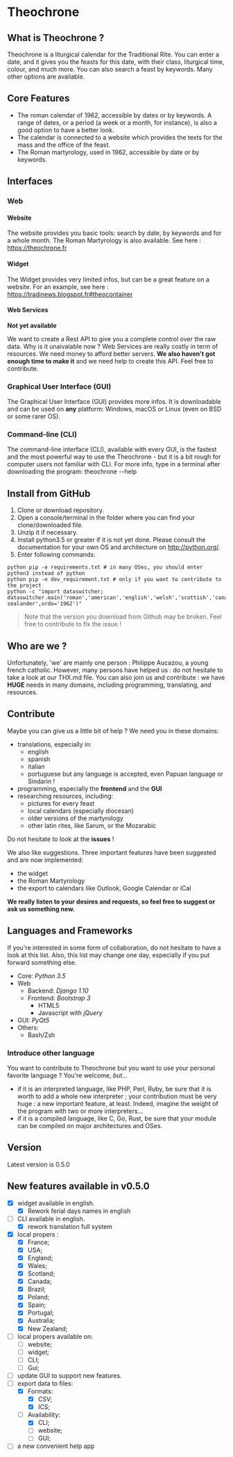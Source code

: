 # Theochrone

## What is Theochrone ?
Theochrone is a liturgical calendar for the Traditional Rite. You can enter a date, and it gives you the feasts for this date, with their class, liturgical time, colour, and much more. You can also search a feast by keywords. Many other options are available.

## Core Features
* The roman calendar of 1962, accessible by dates or by keywords. A range of dates, or a period (a week or a month, for instance), is also a good option to have a better look.
* The calendar is connected to a website which provides the texts for the mass and the office of the feast.
* The Roman martyrology, used in 1962, accessible by date or by keywords.

## Interfaces
### Web
#### Website
The website provides you basic tools: search by date, by keywords and for a whole month. The Roman Martyrology is also available. See here : https://theochrone.fr
#### Widget
The Widget provides very limited infos, but can be a great feature on a website. For an example, see here : https://tradinews.blogspot.fr#theocontainer
#### Web Services
**Not yet available**

We want to create a Rest API to give you a complete control over the raw data. 
Why is it unaivalable now ? Web Services are really costly in term of resources. We need money to afford better servers. **We also haven't got enough time to make it** and we need help to create this API. Feel free to contribute.
### Graphical User Interface (GUI)
The Graphical User Interface (GUI) provides more infos. It is downloadable and can be used on **any** platform: Windows, macOS or Linux (even on BSD or some rarer OS).
### Command-line (CLI)
The command-line interface (CLI), available with every GUI, is the fastest and the most powerful way to use the Theochrone - but it is a bit rough for computer users not familiar with CLI. 
For more info, type in a terminal after downloading the program:
    theochrone --help

## Install from GitHub
1. Clone or download repository.
2. Open a console/terminal in the folder where you can find your clone/downloaded file.
3. Unzip it if necessary.
4. Install python3.5 or greater if it is not yet done. Please consult the documentation for your own OS and architecture on http://python.org/.
5. Enter following commands:
```shell
python pip -e requirements.txt # in many OSes, you should enter python3 instead of python
python pip -e dev_requirement.txt # only if you want to contribute to the project
python -c "import dataswitcher; dataswitcher.main('roman','american','english','welsh','scottish','canadian','brazilian','polish','spanish','portuguese','australian','new-zealander',ordo='1962')"
```
> Note that the version you download from Github may be broken. Feel free to contribute to fix the issue !


## Who are we ?
Unfortunately, 'we' are mainly one person : Philippe Aucazou, a young french catholic. However, many persons have helped us : do not hesitate to take a look at our THX.md file. You can also join us and contribute : we have **HUGE** needs in many domains, including programming, translating, and resources.
## Contribute
Maybe you can give us a little bit of help ? We need you in these domains:
* translations, especially in:
  * english
  * spanish
  * italian
  * portuguese
but any language is accepted, even Papuan language or Sindarin !
* programming, especially the **frontend** and the **GUI**
* researching resources, including:
  * pictures for every feast
  * local calendars (especially diocesan)
  * older versions of the martyrology
  * other latin rites, like Sarum, or the Mozarabic 

Do not hesitate to look at the **issues** ! 

We also like suggestions. Three important features have been suggested and are now implemented:
* the widget
* the Roman Martyrology 
* the export to calendars like Outlook, Google Calendar or iCal

**We really listen to your desires and requests, so feel free to suggest or ask us something new.**
## Languages and Frameworks
If you're interested in some form of collaboration, do not hesitate to have a look at this list. 
Also, this list may change one day, especially if you put forward something else.
* Core: *Python 3.5*
* Web
  * Backend: *Django 1.10*
  * Frontend: *Bootstrap 3*
    * HTML5
    * Javascript with *jQuery*
* GUI: *PyQt5*
* Others:
  * Bash/Zsh
### Introduce other language
You want to contribute to Theochrone but you want to use your personal favorite language ? You're welcome, *but...*
* if it is an interpreted language, like PHP, Perl, Ruby, be sure that it is worth to add a whole new interpreter ; your contribution must be very huge : a new important feature, at least. Indeed, imagine the weight of the program with two or more interpreters...
* if it is a compiled language, like C, Go, Rust, be sure that your module can be compiled on major architectures and OSes.
## Version
Latest version is 0.5.0
## New features available in v0.5.0
- [x] widget available in english.
  - [x] Rework ferial days names in english
- [ ] CLI available in english.
  - [x] rework translation full system
- [x] local propers :
  - [x] France;
  - [x] USA;
  - [x] England;
  - [x] Wales;
  - [x] Scotland;
  - [x] Canada;
  - [x] Brazil;
  - [x] Poland;
  - [x] Spain;
  - [x] Portugal;
  - [x] Australia;
  - [x] New Zealand;
- [ ] local propers available on:
  - [ ] website;
  - [ ] widget;
  - [ ] CLI;
  - [ ] Gui;
- [ ] update GUI to support new features.
- [ ] export data to files:
  - [x] Formats:
    - [x] CSV;
    - [x] ICS;
  - [ ] Availability:
    - [x] CLI;
    - [ ] website;
    - [ ] GUI;
- [ ] a new convenient help app
